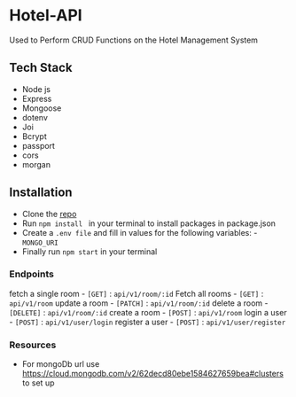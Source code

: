 # Hotel-API
Used to Perform CRUD Functions on the Hotel Management System

## Tech Stack
- Node js
- Express
- Mongoose
- dotenv
- Joi
- Bcrypt
- passport
- cors
- morgan

## Installation
- Clone the [repo](https://github.com/nwachee/Learnable-Internship.git) 
- Run `npm install ` in your terminal to install packages in package.json
- Create a `.env file` and fill in values for the following variables: - `MONGO_URI`
- Finally run `npm start` in your terminal


### Endpoints
fetch a single room - `[GET]` : `api/v1/room/:id` 
Fetch all rooms - `[GET]` : `api/v1/room` 
update a room - `[PATCH]` : `api/v1/room/:id`
delete a room - `[DELETE]` : `api/v1/room/:id`
create a room - `[POST]` : `api/v1/room`
login a user - `[POST]` : `api/v1/user/login`
register a user - `[POST]` : `api/v1/user/register`


### Resources
- For mongoDb url use https://cloud.mongodb.com/v2/62decd80ebe1584627659bea#clusters to set up

